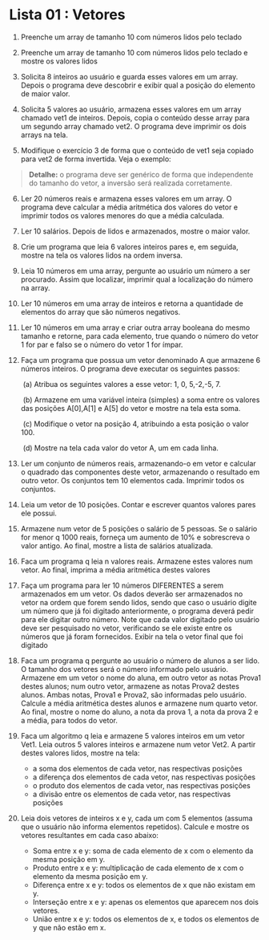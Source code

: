 # Lista 01 : Vetores

1. Preenche um array de tamanho 10 com números lidos pelo teclado

2. Preenche um array de tamanho 10 com números lidos pelo teclado e mostre os valores lidos

3. Solicita 8 inteiros ao usuário e guarda esses valores em um array. Depois o programa deve descobrir e exibir qual a posição do elemento de maior valor.

4. Solicita 5 valores ao usuário, armazena esses valores em um array chamado vet1 de inteiros. Depois, copia o conteúdo desse array para um segundo array chamado vet2. O programa deve imprimir os dois arrays na tela.

5. Modifique o exercício 3 de forma que o conteúdo de vet1 seja copiado para vet2 de forma invertida. Veja o exemplo:

  > **Detalhe:** o programa deve ser genérico de forma que independente do tamanho do vetor, a inversão será realizada corretamente.

6. Ler 20 números reais e armazena esses valores em um array. O programa deve calcular a média aritmética dos valores do vetor e imprimir todos os valores menores do que a média calculada.

7. Ler 10 salários. Depois de lidos e armazenados, mostre o maior valor.

8. Crie um programa que leia 6 valores inteiros pares e, em seguida, mostre na tela os valores lidos na ordem inversa.

9. Leia 10 números em uma array, pergunte ao usuário um número a ser procurado. Assim que localizar, imprimir qual a localização do número na array.

10. Ler 10 números em uma array de inteiros e retorna a quantidade de elementos do array que são números negativos.

11. Ler 10 números em uma array e criar outra array booleana do mesmo tamanho e retorne, para cada elemento, true quando o número do vetor 1 for par e falso se o número do vetor 1 for ímpar.

12. Faça um programa que possua um vetor denominado A que armazene 6 números inteiros. O programa deve executar os seguintes passos:

    ​	(a) Atribua os seguintes valores a esse vetor: 1, 0, 5,-2,-5, 7.

    ​	(b) Armazene em uma variável inteira (simples) a soma entre os valores das posições A[0],A[1] e A[5] do vetor e mostre na tela esta soma.

    ​	(c) Modifique o vetor na posição 4, atribuindo a esta posição o valor 100.

    ​	(d) Mostre na tela cada valor do vetor A, um em cada linha.

13. Ler um conjunto de números reais, armazenando-o em vetor e calcular o quadrado das componentes deste vetor, armazenando o resultado em outro vetor. Os conjuntos tem 10 elementos cada. Imprimir todos os conjuntos.

14. Leia um vetor de 10 posições. Contar e escrever quantos valores pares ele possui.

15. Armazene num vetor de 5 posições o salário de 5 pessoas. Se o salário for menor q 1000 reais, forneça um aumento de 10% e sobrescreva o valor antigo. Ao final, mostre a lista de salários atualizada.

16. Faca um programa q leia n valores reais. Armazene estes valores num vetor. Ao final, imprima a média aritmética destes valores

17. Faça um programa para ler 10 números DIFERENTES a serem armazenados em um vetor. Os dados deverão ser armazenados no vetor na ordem que forem sendo lidos, sendo que caso o usuário digite um número que já foi digitado anteriormente, o programa deverá pedir para ele digitar outro número. Note que cada valor digitado pelo usuário deve ser pesquisado no vetor, verificando se ele existe entre os números que já foram fornecidos. Exibir na tela o vetor final que foi digitado

18. Faca um programa q pergunte ao usuário o número de alunos a ser lido. O tamanho dos vetores será o número informado pelo usuário. Armazene em um vetor o nome do aluna, em outro vetor as notas Prova1 destes alunos; num outro vetor, armazene as notas Prova2 destes alunos. Ambas notas, Prova1 e Prova2, são informadas pelo usuário. Calcule a média aritmética destes alunos e armazene num quarto vetor. Ao final, mostre o nome do aluno, a nota da prova 1, a nota da prova 2 e a média, para todos do vetor.

19. Faca um algoritmo q leia e armazene 5 valores inteiros em um vetor Vet1. Leia outros 5 valores inteiros e armazene num vetor Vet2. A partir destes valores lidos, mostre na tela:
    - a soma dos elementos de cada vetor, nas respectivas posições
    - a diferença dos elementos de cada vetor, nas respectivas posições
    - o produto dos elementos de cada vetor, nas respectivas posições
    - a divisão entre os elementos de cada vetor, nas respectivas posições

20. Leia dois vetores de inteiros x e y, cada um com 5 elementos (assuma que o usuário não informa elementos repetidos). Calcule e mostre os vetores resultantes em cada caso abaixo:
    - Soma entre x e y: soma de cada elemento de x com o elemento da mesma posição em y.
    - Produto entre x e y: multiplicação de cada elemento de x com o elemento da mesma posição em y.
    - Diferença entre x e y: todos os elementos de x que não existam em y.
    - Interseção entre x e y: apenas os elementos que aparecem nos dois vetores.
    - União entre x e y: todos os elementos de x, e todos os elementos de y que não estão em x.